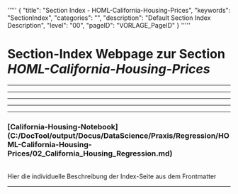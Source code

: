 '''''
{
"title": "Section Index - HOML-California-Housing-Prices",
"keywords": "SectionIndex",
"categories": "",
"description": "Default Section Index Description",
"level": "00",
"pageID": "VORLAGE_PageID"
}
'''''


<h1>Section-Index Webpage zur Section <i>HOML-California-Housing-Prices</i></h1>

<hr><hr><hr><hr><hr>


<h3>[California-Housing-Notebook](C:/DocTool/output/Docus/DataScience/Praxis/Regression/HOML-California-Housing-Prices/02_California_Housing_Regression.md)</h3><br>Hier die individuelle Beschreibung der Index-Seite aus dem Frontmatter<hr>